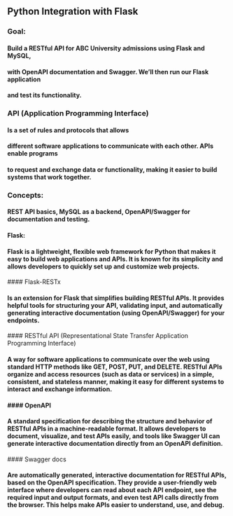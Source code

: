 ## Python Integration with Flask

### Goal:
<h4>Build a RESTful API for ABC University admissions using Flask and MySQL,</h4> 
<h4>with OpenAPI documentation and Swagger.  We’ll then run our Flask application</h4> 
<h4>and test its functionality.</h4>

### API (Application Programming Interface)
<h4>Is a set of rules and protocols that allows</h4> 
<h4>different software applications to communicate with each other. APIs enable programs</h4> 
<h4>to request and exchange data or functionality, making it easier to build systems that work together.</h4>

### Concepts:
<h4>REST API basics, MySQL as a backend, OpenAPI/Swagger for documentation and testing.</h4>

#### Flask:
<h4>Flask is a lightweight, flexible web framework for Python that makes it easy to build web applications and APIs. It is known for its simplicity and allows developers to quickly set up and customize web projects.</h4>
#### Flask-RESTx 
<h4>Is an extension for Flask that simplifies building RESTful APIs. It provides helpful tools for structuring your API, validating input, and automatically generating interactive documentation (using OpenAPI/Swagger) for your endpoints.</h4>
#### RESTful API (Representational State Transfer Application Programming Interface) 
<h4>A way for software applications to communicate over the web using standard HTTP methods like GET, POST, PUT, and DELETE. RESTful APIs organize and access resources (such as data or services) in a simple, consistent, and stateless manner, making it easy for different systems to interact and exchange information.<h4/>
#### OpenAPI 
<h4>A standard specification for describing the structure and behavior of RESTful APIs in a machine-readable format. It allows developers to document, visualize, and test APIs easily, and tools like Swagger UI can generate interactive documentation directly from an OpenAPI definition.</h4>
#### Swagger docs 
<h4>Are automatically generated, interactive documentation for RESTful APIs, based on the OpenAPI specification. They provide a user-friendly web interface where developers can read about each API endpoint, see the required input and output formats, and even test API calls directly from the browser. This helps make APIs easier to understand, use, and debug.</h4>